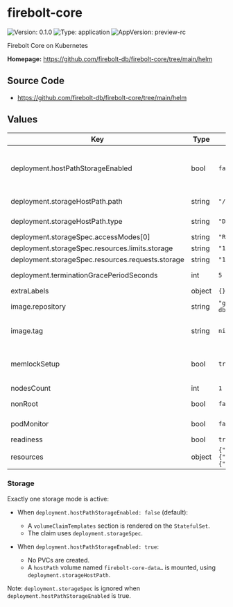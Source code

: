 # firebolt-core

![Version: 0.1.0](https://img.shields.io/badge/Version-0.1.0-informational?style=flat-square) ![Type: application](https://img.shields.io/badge/Type-application-informational?style=flat-square) ![AppVersion: preview-rc](https://img.shields.io/badge/AppVersion-preview--rc-informational?style=flat-square)

Firebolt Core on Kubernetes

**Homepage:** <https://github.com/firebolt-db/firebolt-core/tree/main/helm>

## Source Code

* <https://github.com/firebolt-db/firebolt-core/tree/main/helm>

## Values

| Key | Type | Default | Description |
|-----|------|---------|-------------|
| deployment.hostPathStorageEnabled | bool | `false` | Controls storage mode. When false (default), PVCs are created using `deployment.storageSpec`. When true, a `hostPath` volume is used from `deployment.storageHostPath`. |
| deployment.storageHostPath.path | string | `"/var/lib/firebolt-core"` | Node filesystem path for hostPath when `deployment.hostPathStorageEnabled=true`. |
| deployment.storageHostPath.type | string | `"DirectoryOrCreate"` | hostPath type used when `deployment.hostPathStorageEnabled=true`. |
| deployment.storageSpec.accessModes[0] | string | `"ReadWriteOnce"` |  |
| deployment.storageSpec.resources.limits.storage | string | `"1Gi"` |  |
| deployment.storageSpec.resources.requests.storage | string | `"1Gi"` |  |
| deployment.terminationGracePeriodSeconds | int | `5` | give a few seconds of grace time on shutdown to allow queries to finish |
| extraLabels | object | `{}` | extra labels to assign to each pod |
| image.repository | string | `"ghcr.io/firebolt-db/firebolt-core"` | use a custom ECR repository to pull the Docker image used by the pods |
| image.tag | string | `nil` | use a custom Docker image tag; when unspecified the app version from chart will be used instead |
| memlockSetup | bool | `true` | automatically attempt to set memlock limits on container startup; not necessary if your nodes already have a large enough memlock limit. |
| nodesCount | int | `1` | number of nodes to deploy |
| nonRoot | bool | `false` | enable non-root mode, requires a compatible Firebolt Core docker image |
| podMonitor | bool | `false` | deploy a PodMonitor for Prometheus metrics scraping |
| readiness | bool | `true` | readiness check on each pod |
| resources | object | `{"limits":{"memory":"4Gi"},"requests":{"cpu":"1","memory":"4Gi"}}` | resources for each pod; at least 1 core is advised |

### Storage

Exactly one storage mode is active:

- When `deployment.hostPathStorageEnabled: false` (default):
  - A `volumeClaimTemplates` section is rendered on the `StatefulSet`.
  - The claim uses `deployment.storageSpec`.

- When `deployment.hostPathStorageEnabled: true`:
  - No PVCs are created.
  - A `hostPath` volume named `firebolt-core-data…` is mounted, using `deployment.storageHostPath`.

Note: `deployment.storageSpec` is ignored when `deployment.hostPathStorageEnabled` is true.

